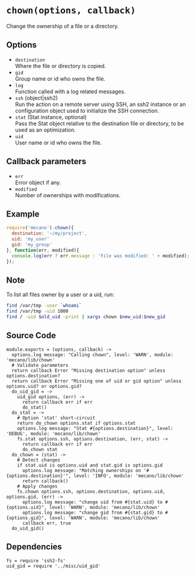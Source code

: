 
# `chown(options, callback)`

Change the ownership of a file or a directory.

## Options

*   `destination`   
    Where the file or directory is copied.   
*   `gid`   
    Group name or id who owns the file.   
*   `log`   
    Function called with a log related messages.   
*   `ssh` (object|ssh2)   
    Run the action on a remote server using SSH, an ssh2 instance or an
    configuration object used to initialize the SSH connection.   
*   `stat` (Stat instance, optional)   
    Pass the Stat object relative to the destination file or directory, to be
    used as an optimization.   
*   `uid`   
    User name or id who owns the file.   

## Callback parameters

*   `err`   
    Error object if any.   
*   `modified`   
    Number of ownerships with modifications.   

## Example

```js
require('mecano').chown({
  destination: '~/my/project',
  uid: 'my_user'
  gid: 'my_group'
}, function(err, modified){
  console.log(err ? err.message : 'File was modified: ' + modified);
});
```

## Note

To list all files owner by a user or a uid, run:

```bash
find /var/tmp -user `whoami`
find /var/tmp -uid 1000
find / -uid $old_uid -print | xargs chown $new_uid:$new_gid
```

## Source Code

    module.exports = (options, callback) ->
      options.log message: "Calling chown", level: 'WARN', module: 'mecano/lib/chown'
      # Validate parameters
      return callback Error "Missing destination option" unless options.destination?
      return callback Error "Missing one of uid or gid option" unless options.uid? or options.gid?
      do_uid_gid = ->
        uid_gid options, (err) ->
          return callback err if err
          do_stat()
      do_stat = ->
        # Option 'stat' short-circuit
        return do_chown options.stat if options.stat
        options.log message: "Stat #{options.destination}", level: 'DEBUG', module: 'mecano/lib/chown'
        fs.stat options.ssh, options.destination, (err, stat) ->
          return callback err if err
          do_chown stat
      do_chown = (stat) ->
        # Detect changes
        if stat.uid is options.uid and stat.gid is options.gid
          options.log message: "Matching ownerships on '#{options.destination}'", level: 'INFO', module: 'mecano/lib/chown'
          return callback()
        # Apply changes
        fs.chown options.ssh, options.destination, options.uid, options.gid, (err) ->
          options.log message: "change uid from #{stat.uid} to #{options.uid}", level: 'WARN', module: 'mecano/lib/chown'
          options.log message: "change gid from #{stat.gid} to #{options.gid}", level: 'WARN', module: 'mecano/lib/chown'
          callback err, true
      do_uid_gid()

## Dependencies

    fs = require 'ssh2-fs'
    uid_gid = require '../misc/uid_gid'
